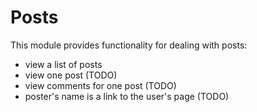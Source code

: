 # Posts

This module provides functionality for dealing with posts:
- view a list of posts
- view one post (TODO)
- view comments for one post (TODO)
- poster's name is a link to the user's page (TODO)